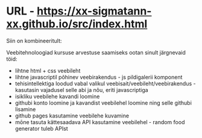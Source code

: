 # URL - https://xx-sigmatann-xx.github.io/src/index.html 

Siin on kombineeritult:

Veebitehnoloogiad kursuse arvestuse saamiseks ootan sinult järgnevaid töid:
- lihtne html + css veebileht
- lihtne javascriptil põhinev veebirakendus - js pildigalerii komponent
- tehisintellektiga loodud vabal valikul veebisait/veebileht/veebirakendus - kasutasin vajadusel selle abi ja nõu, eriti javascriptiga
- isikliku veebilehe kavandi loomine
- githubi konto loomine ja kavandist veebilehel loomine ning selle githubi lisamine
- github pages kasutamine veebilehe kuvamine
- mōne tasuta kättesaadava API kasutamine veebilehel - random food generator tuleb APIst

